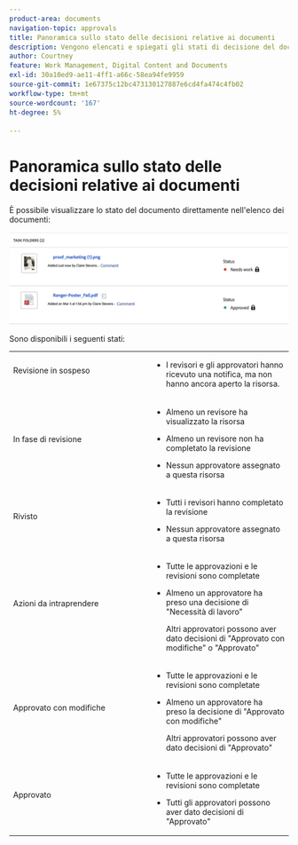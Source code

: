 ```yaml
---
product-area: documents
navigation-topic: approvals
title: Panoramica sullo stato delle decisioni relative ai documenti
description: Vengono elencati e spiegati gli stati di decisione del documento
author: Courtney
feature: Work Management, Digital Content and Documents
exl-id: 30a10ed9-ae11-4ff1-a66c-58ea94fe9959
source-git-commit: 1e67375c12bc473130127887e6cd4fa474c4fb02
workflow-type: tm+mt
source-wordcount: '167'
ht-degree: 5%

---
```


# Panoramica sullo stato delle decisioni relative ai documenti

È possibile visualizzare lo stato del documento direttamente nell&#39;elenco dei documenti:

![Stato nell&#39;elenco documenti](assets/status-in-doc-list.png)


Sono disponibili i seguenti stati:

<table>
            <col style="width: 50%;" />
            <col style="width: 50%;" />
            <tbody>
                 <tr>
                    <td>
                        Revisione in sospeso</p>
                    </td>
                    <td>
                        <ul>
                            <li>
                                I revisori e gli approvatori hanno ricevuto una notifica, ma non hanno ancora aperto la risorsa.
                            </li>
                        </ul>
                    </td>
                </tr>
                 <tr>
                    <td>
                        In fase di revisione</p>
                    </td>
                    <td>
                        <ul>
                            <li>
                                <p>Almeno un revisore ha visualizzato la risorsa</p>
                            </li>
                            <li>
                                <p>Almeno un revisore non ha completato la revisione</p>
                            </li>
                            <li>
                                <p>Nessun approvatore assegnato a questa risorsa</p>
                            </li>
                        </ul>
                    </td>
                </tr>
                 <tr>
                    <td>
                        Rivisto</p>
                    </td>
                    <td>
                        <ul>
                            <li>
                                <p>Tutti i revisori hanno completato la revisione</p>
                            </li>
                            <li>
                                <p>Nessun approvatore assegnato a questa risorsa</p>
                            </li>
                        </ul>
                    </td>
                </tr>
                 <tr>
                    <td>Azioni da intraprendere</p>
                    </td>
                    <td>
                        <ul>
                            <li>
                                <p>Tutte le approvazioni e le revisioni sono completate</p>
                            </li>
                            <li>
                                <p>Almeno un approvatore ha preso una decisione di "Necessità di lavoro"</p>
                                <p>Altri approvatori possono aver dato decisioni di "Approvato con modifiche" o "Approvato"
                            </li>
                        </ul>
                    </td>
                </tr>
                  <tr>
                    <td>Approvato con modifiche</p>
                    </td>
                    <td>
                        <ul>
                            <li>
                                <p>Tutte le approvazioni e le revisioni sono completate</p>
                            </li>
                            <li>
                                <p>Almeno un approvatore ha preso la decisione di "Approvato con modifiche"</p>
                                <p>Altri approvatori possono aver dato decisioni di "Approvato"
                            </li>
                        </ul>
                    </td>
                </tr>
                 <tr>
                    <td>Approvato</p>
                    </td>
                    <td>
                        <ul>
                            <li>
                                <p>Tutte le approvazioni e le revisioni sono completate</p>
                            </li>
                            <li>
                                <p>Tutti gli approvatori possono aver dato decisioni di "Approvato"
                            </li>
                        </ul>
                    </td>
                </tr>
           </tbody>
        </table>



<!--



<table>
            <col style="width: 50%;" />
            <col style="width: 50%;" />
            <tbody>
                 <tr>
                    <td>
                        Pending review</p>
                    </td>
                    <td>
                        <ul>
                            <li>
                                Reviewers and approvers have been notified, but have not yet opened the asset.
                            </li>
                        </ul>
                    </td>
                </tr>
                 <tr>
                    <td>
                        In review</p>
                    </td>
                    <td>
                        <ul>
                            <li>
                                <p>At least one reviewer or approver has viewed the asset</p>
                            </li>
                            <li>
                                <p>At least one reviewer has not completed their review</p><p>Or</p>
                                <p>At least one approver has not made an approval decision</p>
                            </li>
                        </ul>
                    </td>
                </tr>
                 <tr>
                    <td>
                        Reviewed</p>
                    </td>
                    <td>
                        <ul>
                            <li>
                                All reviews are complete
                            </li>
                            <li>
                                There are no approvers
                            </li>
                        </ul>
                    </td>
                </tr>
                 <tr>
                    <td>Needs work</p>
                    </td>
                    <td>
                        <ul>
                            <li>
                                <p>All approvals and reviews are complete</p>
                            </li>
                            <li>
                                <p>At least one approver has made a decision of "Needs work"</p>
                                <p>Other approvers may have given decisions of "Approved with changes" or "Approved"
                            </li>
                        </ul>
                    </td>
                </tr>
                  <tr>
                    <td>Approved with changes</p>
                    </td>
                    <td>
                        <ul>
                            <li>
                                <p>All approvals and reviews are complete</p>
                            </li>
                            <li>
                                <p>At least one approver has made a decision of "Approved with changes"</p>
                                <p>Other approvers may have given decisions of "Approved"
                            </li>
                        </ul>
                    </td>
                </tr>
                 <tr>
                    <td>Approved</p>
                    </td>
                    <td>
                        <ul>
                            <li>
                                <p>All approvals and reviews are complete</p>
                            </li>
                            <li>
                                <p>All approvers may have given decisions of "Approved"
                            </li>
                        </ul>
                    </td>
                </tr>
           </tbody>
        </table>


-->